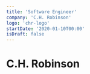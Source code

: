 ```yaml
---
title: 'Software Engineer'
company: 'C.H. Robinson'
logo: 'chr-logo'
startDate: '2020-01-10T00:00'
isDraft: false
---
```


# C.H. Robinson
